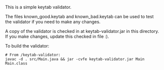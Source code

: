 This is a simple keytab validator.

The files known_good.keytab and known_bad.keytab can be used to test the validator if you need to make any changes.

A copy of the validator is checked in at keytab-validator.jar in this directory. If you make changes, update this checked
in file :).

To build the validator:
```
# From /keytab-validator:
javac -d . src/Main.java && jar -cvfe keytab-validator.jar Main Main.class
```
